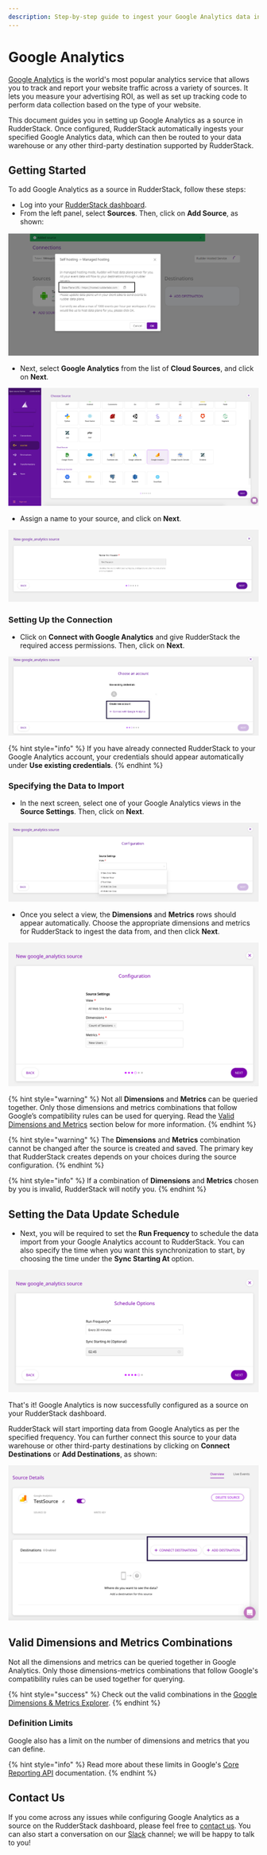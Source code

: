 ```yaml
---
description: Step-by-step guide to ingest your Google Analytics data into RudderStack
---
```


# Google Analytics

[Google Analytics](https://analytics.google.com/analytics/web/#/) is the world's most popular analytics service that allows you to track and report your website traffic across a variety of sources. It lets you measure your advertising ROI, as well as set up tracking code to perform data collection based on the type of your website.

This document guides you in setting up Google Analytics as a source in RudderStack. Once configured, RudderStack automatically ingests your specified Google Analytics data, which can then be routed to your data warehouse or any other third-party destination supported by RudderStack.

## Getting Started

To add Google Analytics as a source in RudderStack, follow these steps:

* Log into your [RudderStack dashboard](https://app.rudderlabs.com/signup?type=freetrial).
* From the left panel, select **Sources**. Then, click on **Add Source**, as shown:

![](../.gitbook/assets/image%20%2897%29.png)

* Next, select **Google Analytics** from the list of **Cloud Sources**, and click on **Next**.

![](../.gitbook/assets/2.png)

* Assign a name to your source, and click on **Next**.

![](../.gitbook/assets/3%20%287%29.png)

### Setting Up the Connection

* Click on **Connect with Google Analytics** and give RudderStack the required access permissions. Then, click on **Next**.

![](../.gitbook/assets/4%20%285%29.png)

{% hint style="info" %}
If you have already connected RudderStack to your Google Analytics account, your credentials should appear automatically under **Use existing credentials**.
{% endhint %}

### Specifying the Data to Import

* In the next screen, select one of your Google Analytics views in the **Source Settings**. Then, click on **Next**.

![](../.gitbook/assets/5%20%283%29.png)

* Once you select a view, the **Dimensions** and **Metrics** rows should appear automatically. Choose the appropriate dimensions and metrics for RudderStack to ingest the data from, and then click **Next**.

![](../.gitbook/assets/screen-shot-2020-12-15-at-4.07.31-pm.png)

{% hint style="warning" %}
Not all **Dimensions** and **Metrics** can be queried together. Only those dimensions and metrics combinations that follow Google’s compatibility rules can be used for querying. Read the [Valid Dimensions and Metrics](https://docs.rudderstack.com/sources/google-analytics#valid-dimensions-and-metrics-combinations) section below for more information.
{% endhint %}

{% hint style="warning" %}
The **Dimensions** and **Metrics** combination cannot be changed after the source is created and saved. The primary key that RudderStack creates depends on your choices during the source configuration.
{% endhint %}

{% hint style="info" %}
If a combination of **Dimensions** and **Metrics** chosen by you is invalid, RudderStack will notify you.
{% endhint %}

## Setting the Data Update Schedule

* Next, you will be required to set the **Run Frequency** to schedule the data import from your Google Analytics account to RudderStack. You can also specify the time when you want this synchronization to start, by choosing the time under the **Sync Starting At** option.

![](../.gitbook/assets/screen-shot-2020-12-15-at-4.24.10-pm.png)

That's it! Google Analytics is now successfully configured as a source on your RudderStack dashboard.

RudderStack will start importing data from Google Analytics as per the specified frequency. You can further connect this source to your data warehouse or other third-party destinations by clicking on **Connect Destinations** or **Add Destinations**, as shown:

![](../.gitbook/assets/screen-shot-2020-12-15-at-4.26.30-pm.png)

## Valid Dimensions and Metrics Combinations

Not all the dimensions and metrics can be queried together in Google Analytics. Only those dimensions-metrics combinations that follow Google's compatibility rules can be used together for querying.

{% hint style="success" %}
Check out the valid combinations in the [Google Dimensions & Metrics Explorer](https://ga-dev-tools.appspot.com/dimensions-metrics-explorer/).
{% endhint %}

### Definition Limits

Google also has a limit on the number of dimensions and metrics that you can define.

{% hint style="info" %}
Read more about these limits in Google's [Core Reporting API](https://developers.google.com/analytics/devguides/reporting/core/v3/reference#metrics) documentation.
{% endhint %}

## Contact Us

If you come across any issues while configuring Google Analytics as a source on the RudderStack dashboard, please feel free to [contact us](mailto:%20contact@rudderstack.com). You can also start a conversation on our [Slack](https://resources.rudderstack.com/join-rudderstack-slack) channel; we will be happy to talk to you!

